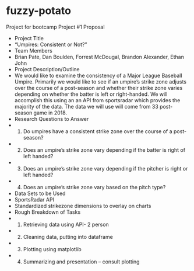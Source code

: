 # fuzzy-potato
Project for bootcamp
Project #1 Proposal
* Project Title
 * “Umpires: Consistent or Not?”
* Team Members
 * Brian Pate, Dan Boulden, Forrest McDougal, Brandon Alexander, Ethan John
* Project Description/Outline
 * We would like to examine the consistency of a Major League Baseball Umpire. Primarily we would like to see if an umpire’s strike zone adjusts over the course of a post-season and whether their strike zone varies depending on whether the batter is left or right-handed. We will accomplish this using an an API from sportsradar which provides the majority of the data. The data we will use will come from 33 post-season game in 2018.
* Research Questions to Answer
 * 1. Do umpires have a consistent strike zone over the course of a post-season?
 * 2. Does an umpire’s strike zone vary depending if the batter is right of left handed?
 * 3. Does an umpire’s strike zone vary depending if the pitcher is right or left handed?
 * 4. Does an umpire’s strike zone vary based on the pitch type?
* Data Sets to be Used
 * SportsRadar API
 * Standardized strikezone dimensions to overlay on charts
* Rough Breakdown of Tasks
 * 1. Retrieving data using API- 2 person
 * 2. Cleaning data, putting into dataframe
 * 3. Plotting using matplotlib
 * 4. Summarizing and presentation – consult plotting


